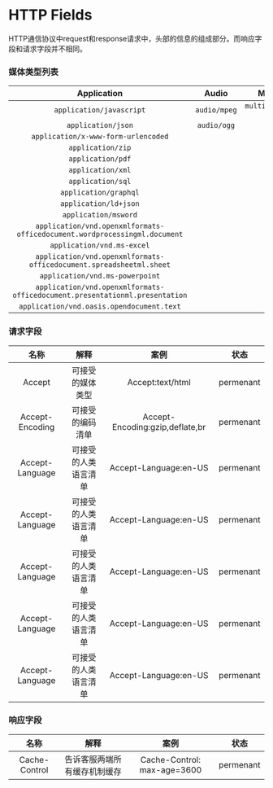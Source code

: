# HTTP Fields

HTTP通信协议中request和response请求中，头部的信息的组成部分。而响应字段和请求字段并不相同。


### 媒体类型列表

|  Application            | Audio              | Multipart           | Text          | image|
| :---------------------: |:----------------: | :-------------------:| :------------:|:------------:|
|  `application/javascript` |  `audio/mpeg`   | `multipart/form-data`| `text/html`   |`image/png`|
|  `application/json`      |  `audio/ogg`     |                       | `text/css`   |`image/jpeg` |
|  `application/x-www-form-urlencoded`|       |                       | `text/xml`   | `image/gif`|
|  `application/zip`|       |                       | `text/csv`   | |
|  `application/pdf`|       |                       | `text/plain`   | |
|  `application/xml`|       |                       |   | |
|  `application/sql`|       |                       |   | |
|  `application/graphql`|       |                       |   | |
|  `application/ld+json`|       |                       |   | |
|  `application/msword`|       |                       |   | |
|  `application/vnd.openxmlformats-officedocument.wordprocessingml.document`|       |   |   | |
|  `application/vnd.ms-excel`|       |    |   | |
|  `application/vnd.openxmlformats-officedocument.spreadsheetml.sheet`|       |    |   | |
|  `application/vnd.ms-powerpoint`|       |    |   | |
|  `application/vnd.openxmlformats-officedocument.presentationml.presentation`|       |    |   | |
|  `application/vnd.oasis.opendocument.text`|       |    |   | |





### 请求字段

|  名称    | 解释              | 案例                | 状态   | 
| :------:|:----------------: | :-----------------:| :-----:|
|  Accept |  可接受的媒体类型   | Accept:text/html   | permenant   | 
|  Accept-Encoding |  可接受的编码清单   | Accept-Encoding:gzip,deflate,br   | permenant   | 
|  Accept-Language |  可接受的人类语言清单   | Accept-Language:en-US   | permenant   |
|  Accept-Language |  可接受的人类语言清单   | Accept-Language:en-US   | permenant   |
|  Accept-Language |  可接受的人类语言清单   | Accept-Language:en-US   | permenant   |
|  Accept-Language |  可接受的人类语言清单   | Accept-Language:en-US   | permenant   |
|  Accept-Language |  可接受的人类语言清单   | Accept-Language:en-US   | permenant   |

### 响应字段

|  名称    | 解释              | 案例                | 状态   | 
| :------:|:----------------: | :-----------------:| :-----:|
|  Cache-Control |  告诉客服两端所有缓存机制缓存   | Cache-Control: max-age=3600   | permenant   | 